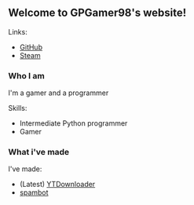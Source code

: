 ## Welcome to GPGamer98's website!

Links:
- [GitHub](https://github.com/GPGamer98)
- [Steam](https://steamcommunity.com/id/gp_gamer98)

### Who I am

I'm a gamer and a programmer

Skills:
- Intermediate Python programmer
- Gamer

### What i've made

I've made:
- (Latest) [YTDownloader](https://github.com/GPGamer98/YTDownloader)
- [spambot](https://github.com/GPGamer98/spambot)
